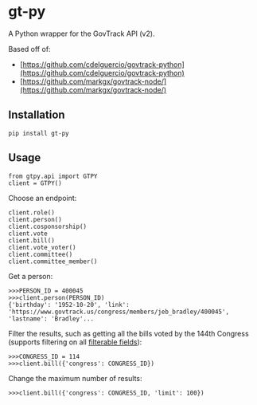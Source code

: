 gt-py
==========

A Python wrapper for the GovTrack API (v2).

Based off of:
- [https://github.com/cdelguercio/govtrack-python](https://github.com/cdelguercio/govtrack-python)
- [https://github.com/markgx/govtrack-node/](https://github.com/markgx/govtrack-node/)

Installation
--------------
	
	pip install gt-py

Usage
-------------
	
	from gtpy.api import GTPY
	client = GTPY()

Choose an endpoint:
	
	client.role()
	client.person()
	client.cosponsorship()
	client.vote
	client.bill()
	client.vote_voter()
	client.committee()
	client.committee_member()

Get a person:

	>>>PERSON_ID = 400045
	>>>client.person(PERSON_ID)
	{'birthday': '1952-10-20', 'link': 'https://www.govtrack.us/congress/members/jeb_bradley/400045', 'lastname': 'Bradley'...
	
Filter the results, such as getting all the bills voted by the 144th Congress (supports filtering on all [filterable fields](https://www.govtrack.us/developers/api)):

	>>>CONGRESS_ID = 114
	>>>client.bill({'congress': CONGRESS_ID})
	
Change the maximum number of results:

	>>>client.bill({'congress': CONGRESS_ID, 'limit': 100})
	
	

